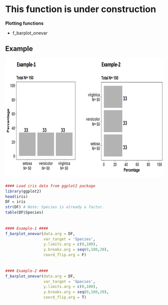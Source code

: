 
# This function is under construction


**Plotting functions**
- f_barplot_onevar


## Example

<img src="image/barplot_example.png" height="380"> 

```R
#### Load iris data from ggplot2 package
library(ggplot2)
head(iris)
DF = iris
str(DF) # Note: Species is already a factor.
table(DF$Species)


#### Example-1 ####
f_barplot_onevar(data.arg = DF,
                 var_target = 'Species',
                 y.limits.arg = c(0,100),
                 y.breaks.arg = seq(0,100,20),
                 coord_flip.arg = F)


#### Example-2 ####
f_barplot_onevar(data.arg = DF,
                 var_target = 'Species',
                 y.limits.arg = c(0,100),
                 y.breaks.arg = seq(0,100,20),
                 coord_flip.arg = T)

```
